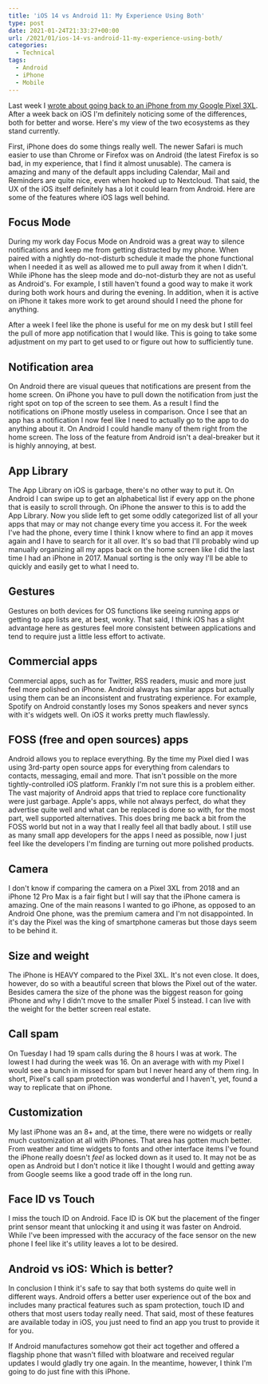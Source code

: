 ```yaml
---
title: 'iOS 14 vs Android 11: My Experience Using Both'
type: post
date: 2021-01-24T21:33:27+00:00
url: /2021/01/ios-14-vs-android-11-my-experience-using-both/
categories:
  - Technical
tags:
  - Android
  - iPhone
  - Mobile
---
```


Last week I [wrote about going back to an iPhone from my Google Pixel 3XL][1]. After a week back on iOS I'm definitely noticing some of the differences, both for better and worse. Here's my view of the two ecosystems as they stand currently.

First, iPhone does do some things really well. The newer Safari is much easier to use than Chrome or Firefox was on Android (the latest Firefox is so bad, in my experience, that I find it almost unusable). The camera is amazing and many of the default apps including Calendar, Mail and Reminders are quite nice, even when hooked up to Nextcloud. That said, the UX of the iOS itself definitely has a lot it could learn from Android. Here are some of the features where iOS lags well behind.

## Focus Mode

During my work day Focus Mode on Android was a great way to silence notifications and keep me from getting distracted by my phone. When paired with a nightly do-not-disturb schedule it made the phone functional when I needed it as well as allowed me to pull away from it when I didn't. While iPhone has the sleep mode and do-not-disturb they are not as useful as Android's. For example, I still haven't found a good way to make it work during both work hours and during the evening. In addition, when it is active on iPhone it takes more work to get around should I need the phone for anything.

After a week I feel like the phone is useful for me on my desk but I still feel the pull of more app notification that I would like. This is going to take some adjustment on my part to get used to or figure out how to sufficiently tune.

## Notification area

On Android there are visual queues that notifications are present from the home screen. On iPhone you have to pull down the notification from just the right spot on top of the screen to see them. As a result I find the notifications on iPhone mostly useless in comparison. Once I see that an app has a notification I now feel like I need to actually go to the app to do anything about it. On Android I could handle many of them right from the home screen. The loss of the feature from Android isn't a deal-breaker but it is highly annoying, at best.

## App Library

The App Library on iOS is garbage, there's no other way to put it. On Android I can swipe up to get an alphabetical list if every app on the phone that is easily to scroll through. On iPhone the answer to this is to add the App Library. Now you slide left to get some oddly categorized list of all your apps that may or may not change every time you access it. For the week I've had the phone, every time I think I know where to find an app it moves again and I have to search for it all over. It's so bad that I'll probably wind up manually organizing all my apps back on the home screen like I did the last time I had an iPhone in 2017. Manual sorting is the only way I'll be able to quickly and easily get to what I need to.

## Gestures

Gestures on both devices for OS functions like seeing running apps or getting to app lists are, at best, wonky. That said, I think iOS has a slight advantage here as gestures feel more consistent between applications and tend to require just a little less effort to activate.

## Commercial apps

Commercial apps, such as for Twitter, RSS readers, music and more just feel more polished on iPhone. Android always has similar apps but actually using them can be an inconsistent and frustrating experience. For example, Spotify on Android constantly loses my Sonos speakers and never syncs with it's widgets well. On iOS it works pretty much flawlessly.

## FOSS (free and open sources) apps

Android allows you to replace everything. By the time my Pixel died I was using 3rd-party open source apps for everything from calendars to contacts, messaging, email and more. That isn't possible on the more tightly-controlled iOS platform. Frankly I'm not sure this is a problem either. The vast majority of Android apps that tried to replace core functionality were just garbage. Apple's apps, while not always perfect, do what they advertise quite well and what can be replaced is done so with, for the most part, well supported alternatives. This does bring me back a bit from the FOSS world but not in a way that I really feel all that badly about. I still use as many small app developers for the apps I need as possible, now I just feel like the developers I'm finding are turning out more polished products.

## Camera

I don't know if comparing the camera on a Pixel 3XL from 2018 and an iPhone 12 Pro Max is a fair fight but I will say that the iPhone camera is amazing. One of the main reasons I wanted to go iPhone, as opposed to an Android One phone, was the premium camera and I'm not disappointed. In it's day the Pixel was the king of smartphone cameras but those days seem to be behind it.

## Size and weight

The iPhone is HEAVY compared to the Pixel 3XL. It's not even close. It does, however, do so with a beautiful screen that blows the Pixel out of the water. Besides camera the size of the phone was the biggest reason for going iPhone and why I didn't move to the smaller Pixel 5 instead. I can live with the weight for the better screen real estate.

## Call spam

On Tuesday I had 19 spam calls during the 8 hours I was at work. The lowest I had during the week was 16. On an average with with my Pixel I would see a bunch in missed for spam but I never heard any of them ring. In short, Pixel's call spam protection was wonderful and I haven't, yet, found a way to replicate that on iPhone.

## Customization

My last iPhone was an 8+ and, at the time, there were no widgets or really much customization at all with iPhones. That area has gotten much better. From weather and time widgets to fonts and other interface items I've found the iPhone really doesn't _feel_ as locked down as it used to. It may not be as open as Android but I don't notice it like I thought I would and getting away from Google seems like a good trade off in the long run.

## Face ID vs Touch

I miss the touch ID on Android. Face ID is OK but the placement of the finger print sensor meant that unlocking it and using it was faster on Android. While I've been impressed with the accuracy of the face sensor on the new phone I feel like it's utility leaves a lot to be desired.

## Android vs iOS: Which is better?

In conclusion I think it's safe to say that both systems do quite well in different ways. Android offers a better user experience out of the box and includes many practical features such as spam protection, touch ID and others that most users today really need. That said, most of these features are available today in iOS, you just need to find an app you trust to provide it for you.

If Android manufactures somehow got their act together and offered a flagship phone that wasn't filled with bloatware and received regular updates I would gladly try one again. In the meantime, however, I think I'm going to do just fine with this iPhone.

 [1]: /2021/01/back-to-iphone/